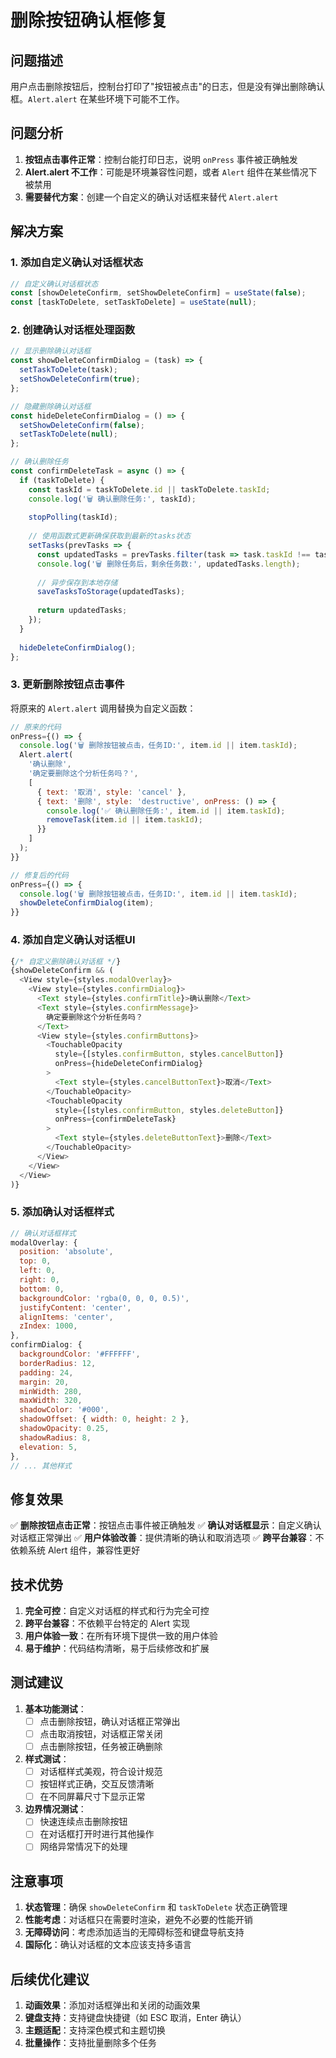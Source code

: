 # 删除按钮确认框修复

## 问题描述

用户点击删除按钮后，控制台打印了"按钮被点击"的日志，但是没有弹出删除确认框。`Alert.alert` 在某些环境下可能不工作。

## 问题分析

1. **按钮点击事件正常**：控制台能打印日志，说明 `onPress` 事件被正确触发
2. **Alert.alert 不工作**：可能是环境兼容性问题，或者 `Alert` 组件在某些情况下被禁用
3. **需要替代方案**：创建一个自定义的确认对话框来替代 `Alert.alert`

## 解决方案

### 1. 添加自定义确认对话框状态

```javascript
// 自定义确认对话框状态
const [showDeleteConfirm, setShowDeleteConfirm] = useState(false);
const [taskToDelete, setTaskToDelete] = useState(null);
```

### 2. 创建确认对话框处理函数

```javascript
// 显示删除确认对话框
const showDeleteConfirmDialog = (task) => {
  setTaskToDelete(task);
  setShowDeleteConfirm(true);
};

// 隐藏删除确认对话框
const hideDeleteConfirmDialog = () => {
  setShowDeleteConfirm(false);
  setTaskToDelete(null);
};

// 确认删除任务
const confirmDeleteTask = async () => {
  if (taskToDelete) {
    const taskId = taskToDelete.id || taskToDelete.taskId;
    console.log('🗑️ 确认删除任务:', taskId);
    
    stopPolling(taskId);
    
    // 使用函数式更新确保获取到最新的tasks状态
    setTasks(prevTasks => {
      const updatedTasks = prevTasks.filter(task => task.taskId !== taskId);
      console.log('🗑️ 删除任务后，剩余任务数:', updatedTasks.length);
      
      // 异步保存到本地存储
      saveTasksToStorage(updatedTasks);
      
      return updatedTasks;
    });
  }
  
  hideDeleteConfirmDialog();
};
```

### 3. 更新删除按钮点击事件

将原来的 `Alert.alert` 调用替换为自定义函数：

```javascript
// 原来的代码
onPress={() => {
  console.log('🗑️ 删除按钮被点击，任务ID:', item.id || item.taskId);
  Alert.alert(
    '确认删除',
    '确定要删除这个分析任务吗？',
    [
      { text: '取消', style: 'cancel' },
      { text: '删除', style: 'destructive', onPress: () => {
        console.log('✅ 确认删除任务:', item.id || item.taskId);
        removeTask(item.id || item.taskId);
      }}
    ]
  );
}}

// 修复后的代码
onPress={() => {
  console.log('🗑️ 删除按钮被点击，任务ID:', item.id || item.taskId);
  showDeleteConfirmDialog(item);
}}
```

### 4. 添加自定义确认对话框UI

```javascript
{/* 自定义删除确认对话框 */}
{showDeleteConfirm && (
  <View style={styles.modalOverlay}>
    <View style={styles.confirmDialog}>
      <Text style={styles.confirmTitle}>确认删除</Text>
      <Text style={styles.confirmMessage}>
        确定要删除这个分析任务吗？
      </Text>
      <View style={styles.confirmButtons}>
        <TouchableOpacity
          style={[styles.confirmButton, styles.cancelButton]}
          onPress={hideDeleteConfirmDialog}
        >
          <Text style={styles.cancelButtonText}>取消</Text>
        </TouchableOpacity>
        <TouchableOpacity
          style={[styles.confirmButton, styles.deleteButton]}
          onPress={confirmDeleteTask}
        >
          <Text style={styles.deleteButtonText}>删除</Text>
        </TouchableOpacity>
      </View>
    </View>
  </View>
)}
```

### 5. 添加确认对话框样式

```javascript
// 确认对话框样式
modalOverlay: {
  position: 'absolute',
  top: 0,
  left: 0,
  right: 0,
  bottom: 0,
  backgroundColor: 'rgba(0, 0, 0, 0.5)',
  justifyContent: 'center',
  alignItems: 'center',
  zIndex: 1000,
},
confirmDialog: {
  backgroundColor: '#FFFFFF',
  borderRadius: 12,
  padding: 24,
  margin: 20,
  minWidth: 280,
  maxWidth: 320,
  shadowColor: '#000',
  shadowOffset: { width: 0, height: 2 },
  shadowOpacity: 0.25,
  shadowRadius: 8,
  elevation: 5,
},
// ... 其他样式
```

## 修复效果

✅ **删除按钮点击正常**：按钮点击事件被正确触发
✅ **确认对话框显示**：自定义确认对话框正常弹出
✅ **用户体验改善**：提供清晰的确认和取消选项
✅ **跨平台兼容**：不依赖系统 Alert 组件，兼容性更好

## 技术优势

1. **完全可控**：自定义对话框的样式和行为完全可控
2. **跨平台兼容**：不依赖平台特定的 Alert 实现
3. **用户体验一致**：在所有环境下提供一致的用户体验
4. **易于维护**：代码结构清晰，易于后续修改和扩展

## 测试建议

1. **基本功能测试**：
   - [ ] 点击删除按钮，确认对话框正常弹出
   - [ ] 点击取消按钮，对话框正常关闭
   - [ ] 点击删除按钮，任务被正确删除

2. **样式测试**：
   - [ ] 对话框样式美观，符合设计规范
   - [ ] 按钮样式正确，交互反馈清晰
   - [ ] 在不同屏幕尺寸下显示正常

3. **边界情况测试**：
   - [ ] 快速连续点击删除按钮
   - [ ] 在对话框打开时进行其他操作
   - [ ] 网络异常情况下的处理

## 注意事项

1. **状态管理**：确保 `showDeleteConfirm` 和 `taskToDelete` 状态正确管理
2. **性能考虑**：对话框只在需要时渲染，避免不必要的性能开销
3. **无障碍访问**：考虑添加适当的无障碍标签和键盘导航支持
4. **国际化**：确认对话框的文本应该支持多语言

## 后续优化建议

1. **动画效果**：添加对话框弹出和关闭的动画效果
2. **键盘支持**：支持键盘快捷键（如 ESC 取消，Enter 确认）
3. **主题适配**：支持深色模式和主题切换
4. **批量操作**：支持批量删除多个任务

